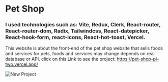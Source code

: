 # Pet Shop

### I used technologies such as: Vite, Redux, Clerk, React-router, React-router-dom, Radix, Tailwindcss, React-datepicker, React-hook-form, react-icons, React-hot-toast, Vercel.

This website is about the front-end of the pet shop website that sells foods and services for pets, foods and services may change depends on real database or API. click on this Link to see the project: https://pet-shop-pi-two.vercel.app/


![New Project](https://github.com/user-attachments/assets/8b190fc0-54c8-4b61-a18b-5ba8c5b5f3b1)
